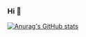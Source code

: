 ### Hi 👋
[![Anurag's GitHub stats](https://github-readme-stats.vercel.app/api?username=Kuma-deve&show_icons=true&count_private=true&include_all_commits=true&hide=contribs)](https://github.com/anuraghazra/github-readme-stats)
<!--
**Kuma-deve/Kuma-deve** is a ✨ _special_ ✨ repository because its `README.md` (this file) appears on your GitHub profile.

Here are some ideas to get you started:

- 🔭 I’m currently working on ...
- 🌱 I’m currently learning ...
- 👯 I’m looking to collaborate on ...
- 🤔 I’m looking for help with ...
- 💬 Ask me about ...
- 📫 How to reach me: ...
- 😄 Pronouns: ...
- ⚡ Fun fact: ...
-->
